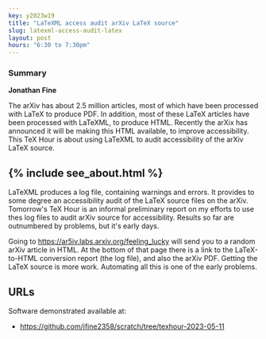 ```yaml
---
key: y2023w19
title: "LaTeXML access audit arXiv LaTeX source"
slug: latexml-access-audit-latex
layout: post
hours: "6:30 to 7:30pm"
---
```


### Summary


**Jonathan Fine**

The arXiv has about 2.5 million articles, most of which have been
processed with LaTeX to produce PDF. In addition, most of these LaTeX
articles have been processed with LaTeXML, to produce HTML. Recently
the arXix has announced it will be making this HTML available, to
improve accessibility. This TeX Hour is about using LaTeXML to audit
accessibility of the arXiv LaTeX source.

{% include see_about.html %}
---

LaTeXML produces a log file, containing warnings and errors. It
provides to some degree an accessibility audit of the LaTeX source
files on the arXiv. Tomorrow's TeX Hour is an informal preliminary
report on my efforts to use thes log files to audit arXiv source for
accessibility. Results so far are outnumbered by problems, but it's
early days.

Going to <https://ar5iv.labs.arxiv.org/feeling_lucky> will send you to
a random arXiv article in HTML. At the bottom of that page there is a
link to the LaTeX-to-HTML conversion report (the log file), and also
the arXiv PDF. Getting the LaTeX source is more work. Automating all
this is one of the early problems.

## URLs

Software demonstrated available at:
* <https://github.com/jfine2358/scratch/tree/texhour-2023-05-11>
